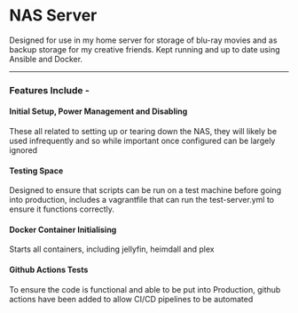 # NAS Server
Designed for use in my home server for storage of blu-ray movies and as backup storage for my creative friends. Kept running and up to date using Ansible and Docker.

---

### Features Include - 

#### Initial Setup, Power Management and Disabling
These all related to setting up or tearing down the NAS, they will likely be used infrequently and so while important once configured can be largely ignored

#### Testing Space
Designed to ensure that scripts can be run on a test machine before going into production, includes a vagrantfile that can run the test-server.yml to ensure it functions correctly.

#### Docker Container Initialising
Starts all containers, including jellyfin, heimdall and plex

#### Github Actions Tests
To ensure the code is functional and able to be put into Production, github actions have been added to allow CI/CD pipelines to be automated